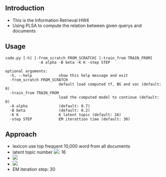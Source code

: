 ## Introduction
* This is the Information Retrieval HW4
* Using PLSA to compute the relation between given querys and documents

## Usage
```
code.py [-h] [-from_scratch FROM_SCRATCH] [-train_from TRAIN_FROM]
               -A alpha -B beta -K K -step STEP

optional arguments:
  -h, --help            show this help message and exit
  -from_scratch FROM_SCRATCH
                        default load computed tf, BG and voc (default: 0)
  -train_from TRAIN_FROM
                        load the computed model to continue (default: 0)
  -A alpha              (default: 0.7)
  -B beta               (default: 0.2)
  -K K                  K latent topic (default: 16)
  -step STEP            EM iterattion time (default: 30)
```

## Approach
* lexicon use top frequent 10,000 word from all documents
* latent topic number <img src="https://latex.codecogs.com/gif.latex?K"/>: 16
* <img src="https://latex.codecogs.com/gif.latex?\alpha=0.7"/>
* <img src="https://latex.codecogs.com/gif.latex?\beta=0.2"/>
* EM iteration step: 30
